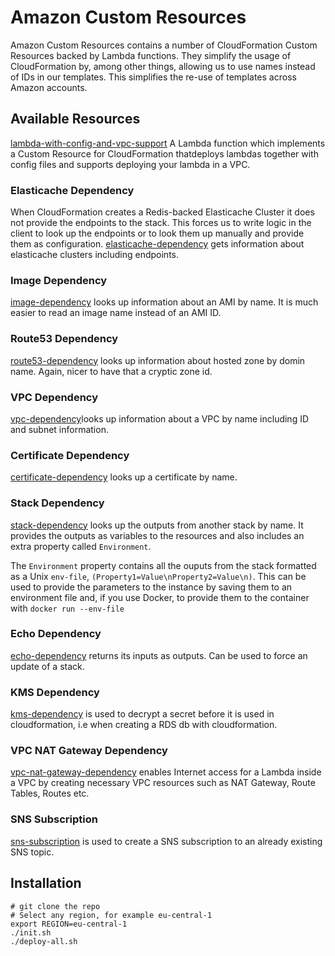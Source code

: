 # Amazon Custom Resources

Amazon Custom Resources contains a number of CloudFormation Custom Resources
backed by Lambda functions. They simplify the usage of CloudFormation by, among
other things, allowing us to use names instead of IDs in our templates. This
simplifies the re-use of templates across Amazon accounts.

## Available Resources

[lambda-with-config-and-vpc-support](lambda-with-config/README.md) A Lambda function
which implements a Custom Resource for CloudFormation thatdeploys lambdas together with
config files and supports deploying your lambda in a VPC.

### Elasticache Dependency

When CloudFormation creates a Redis-backed Elasticache Cluster it does not
provide the endpoints to the stack. This forces us to write logic in the client
to look up the endpoints or to look them up manually and provide them as
configuration. [elasticache-dependency](elasticache-dependency/README.md) gets
information about elasticache clusters including endpoints.

### Image Dependency

[image-dependency](image-dependency/README.md) looks up information about an
AMI by name. It is much easier to read an image name instead of an AMI ID.

### Route53 Dependency

[route53-dependency](route53-dependency/README.md) looks up information about
hosted zone by domin name.  Again, nicer to have that a cryptic zone id.

### VPC Dependency

[vpc-dependency](vpc-dependency/README.md)looks up information about a
VPC by name including ID and subnet information.

### Certificate Dependency

[certificate-dependency](certificate-dependency/README.md) looks up a
certificate by name.

### Stack Dependency

[stack-dependency](stack-dependency/README.md) looks up the outputs from
another stack by name. It provides the outputs as variables to the resources
and also includes an extra property called `Environment`.

The `Environment` property contains all the ouputs from the stack formatted as
a Unix `env-file`, `(Property1=Value\nProperty2=Value\n)`. This can be used to
provide the parameters to the instance by saving them to an environment file
and, if you use Docker, to provide them to the container with `docker run
--env-file`

### Echo Dependency

[echo-dependency](echo-dependency/README.md) returns its inputs as outputs. Can
be used to force an update of a stack.

### KMS Dependency

[kms-dependency](kms-dependency/README.md) is used to decrypt a secret before it is
used in cloudformation, i.e when creating a RDS db with cloudformation.

### VPC NAT Gateway Dependency

[vpc-nat-gateway-dependency](vpc-nat-gateway-dependency/README.md) enables Internet access for a Lambda inside a VPC by creating necessary VPC resources such as NAT Gateway, Route Tables, Routes etc.

### SNS Subscription

[sns-subscription](sns-subscription/README.md) is used to create a SNS subscription to an already
existing SNS topic.

## Installation

```
# git clone the repo
# Select any region, for example eu-central-1
export REGION=eu-central-1
./init.sh
./deploy-all.sh
```
